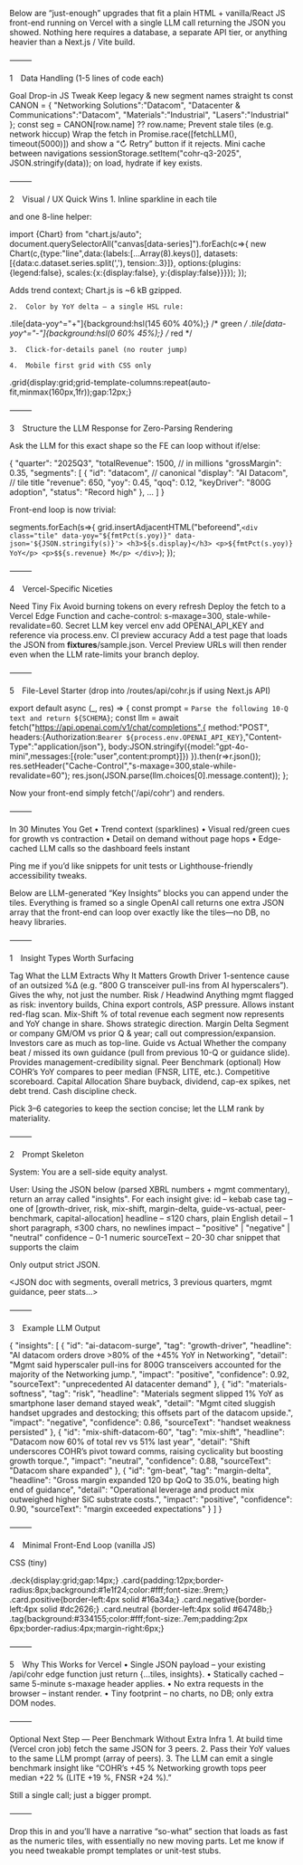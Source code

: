 Below are “just-enough” upgrades that fit a plain HTML + vanilla/React JS front-end running on Vercel with a single LLM call returning the JSON you showed.  Nothing here requires a database, a separate API tier, or anything heavier than a Next.js / Vite build.

⸻

1 Data Handling (1-5 lines of code each)

Goal	Drop-in JS Tweak
Keep legacy & new segment names straight	ts const CANON = { "Networking Solutions":"Datacom", "Datacenter & Communications":"Datacom", "Materials":"Industrial", "Lasers":"Industrial" }; const seg = CANON[row.name] ?? row.name; 
Prevent stale tiles (e.g. network hiccup)	Wrap the fetch in Promise.race([fetchLLM(), timeout(5000)]) and show a “↻ Retry” button if it rejects.
Mini cache between navigations	sessionStorage.setItem("cohr-q3-2025", JSON.stringify(data)); on load, hydrate if key exists.


⸻

2 Visual / UX Quick Wins
	1.	Inline sparkline in each tile

<canvas data-series="650,580,610,..." height="24"></canvas>

and one 8-line helper:

import {Chart} from "chart.js/auto";
document.querySelectorAll("canvas[data-series]").forEach(c=>{
  new Chart(c,{type:"line",data:{labels:[...Array(8).keys()],
    datasets:[{data:c.dataset.series.split(','), tension:.3}]},
    options:{plugins:{legend:false}, scales:{x:{display:false}, y:{display:false}}}});
});

Adds trend context; Chart.js is ~6 kB gzipped.

	2.	Color by YoY delta – a single HSL rule:

.tile[data-yoy^="+"]{background:hsl(145 60% 40%);}  /* green */
.tile[data-yoy^="-"]{background:hsl(0 60% 45%);}    /* red  */


	3.	Click-for-details panel (no router jump)

<dialog id="details"><pre></pre></dialog>
<script>
document.querySelectorAll(".tile").forEach(t=>t.onclick=()=>{
  details.querySelector("pre").textContent = JSON.stringify(t.dataset, null, 2);
  details.showModal();
});
</script>


	4.	Mobile first grid with CSS only

.grid{display:grid;grid-template-columns:repeat(auto-fit,minmax(160px,1fr));gap:12px;}



⸻

3 Structure the LLM Response for Zero-Parsing Rendering

Ask the LLM for this exact shape so the FE can loop without if/else:

{
  "quarter": "2025Q3",
  "totalRevenue": 1500,          // in millions
  "grossMargin": 0.35,
  "segments": [
    {
      "id": "datacom",           // canonical
      "display": "AI Datacom",   // tile title
      "revenue": 650,
      "yoy": 0.45,
      "qoq": 0.12,
      "keyDriver": "800G adoption",
      "status": "Record high"
    },
    ...
  ]
}

Front-end loop is now trivial:

segments.forEach(s=>{
  grid.insertAdjacentHTML("beforeend",`
    <div class="tile" data-yoy="${fmtPct(s.yoy)}" data-json='${JSON.stringify(s)}'>
      <h3>${s.display}</h3>
      <p>${fmtPct(s.yoy)} YoY</p>
      <p>$${s.revenue} M</p>
    </div>
  `);
});


⸻

4 Vercel-Specific Niceties

Need	Tiny Fix
Avoid burning tokens on every refresh	Deploy the fetch to a Vercel Edge Function and cache-control: s-maxage=300, stale-while-revalidate=60.
Secret LLM key	vercel env add OPENAI_API_KEY and reference via process.env.
CI preview accuracy	Add a test page that loads the JSON from __fixtures__/sample.json. Vercel Preview URLs will then render even when the LLM rate-limits your branch deploy.


⸻

5 File-Level Starter (drop into /routes/api/cohr.js if using Next.js API)

export default async (_, res) => {
  const prompt = `Parse the following 10-Q text and return ${SCHEMA}`;
  const llm = await fetch("https://api.openai.com/v1/chat/completions",{
    method:"POST",
    headers:{Authorization:`Bearer ${process.env.OPENAI_API_KEY}`,"Content-Type":"application/json"},
    body:JSON.stringify({model:"gpt-4o-mini",messages:[{role:"user",content:prompt}]})
  }).then(r=>r.json());
  res.setHeader("Cache-Control","s-maxage=300,stale-while-revalidate=60");
  res.json(JSON.parse(llm.choices[0].message.content));
};

Now your front-end simply fetch('/api/cohr') and renders.

⸻

In 30 Minutes You Get
	•	Trend context (sparklines)
	•	Visual red/green cues for growth vs contraction
	•	Detail on demand without page hops
	•	Edge-cached LLM calls so the dashboard feels instant

Ping me if you’d like snippets for unit tests or Lighthouse-friendly accessibility tweaks.


Below are LLM-generated “Key Insights” blocks you can append under the tiles.
Everything is framed so a single OpenAI call returns one extra JSON array that the front-end can loop over exactly like the tiles—no DB, no heavy libraries.

⸻

1 Insight Types Worth Surfacing

Tag	What the LLM Extracts	Why It Matters
Growth Driver	1-sentence cause of an outsized %∆ (e.g. “800 G transceiver pull-ins from AI hyperscalers”).	Gives the why, not just the number.
Risk / Headwind	Anything mgmt flagged as risk: inventory builds, China export controls, ASP pressure.	Allows instant red-flag scan.
Mix-Shift	% of total revenue each segment now represents and YoY change in share.	Shows strategic direction.
Margin Delta	Segment or company GM/OM vs prior Q & year; call out compression/expansion.	Investors care as much as top-line.
Guide vs Actual	Whether the company beat / missed its own guidance (pull from previous 10-Q or guidance slide).	Provides management-credibility signal.
Peer Benchmark (optional)	How COHR’s YoY compares to peer median (FNSR, LITE, etc.).	Competitive scoreboard.
Capital Allocation	Share buyback, dividend, cap-ex spikes, net debt trend.	Cash discipline check.

Pick 3–6 categories to keep the section concise; let the LLM rank by materiality.

⸻

2 Prompt Skeleton

System:
You are a sell-side equity analyst.

User:
Using the JSON below (parsed XBRL numbers + mgmt commentary),
return an array called "insights".
For each insight give:
  id            – kebab case
  tag           – one of [growth-driver, risk, mix-shift, margin-delta,
                   guide-vs-actual, peer-benchmark, capital-allocation]
  headline      – ≤120 chars, plain English
  detail        – 1 short paragraph, ≤300 chars, no newlines
  impact        – "positive" | "negative" | "neutral"
  confidence    – 0-1 numeric
  sourceText    – 20-30 char snippet that supports the claim

Only output strict JSON.

<JSON doc with segments, overall metrics, 3 previous quarters, mgmt guidance, peer stats…>


⸻

3 Example LLM Output

{
  "insights": [
    {
      "id": "ai-datacom-surge",
      "tag": "growth-driver",
      "headline": "AI datacom orders drove >80% of the +45% YoY in Networking",
      "detail": "Mgmt said hyperscaler pull-ins for 800G transceivers accounted for the majority of the Networking jump.",
      "impact": "positive",
      "confidence": 0.92,
      "sourceText": "unprecedented AI datacenter demand"
    },
    {
      "id": "materials-softness",
      "tag": "risk",
      "headline": "Materials segment slipped 1% YoY as smartphone laser demand stayed weak",
      "detail": "Mgmt cited sluggish handset upgrades and destocking; this offsets part of the datacom upside.",
      "impact": "negative",
      "confidence": 0.86,
      "sourceText": "handset weakness persisted"
    },
    {
      "id": "mix-shift-datacom-60",
      "tag": "mix-shift",
      "headline": "Datacom now 60% of total rev vs 51% last year",
      "detail": "Shift underscores COHR’s pivot toward comms, raising cyclicality but boosting growth torque.",
      "impact": "neutral",
      "confidence": 0.88,
      "sourceText": "Datacom share expanded"
    },
    {
      "id": "gm-beat",
      "tag": "margin-delta",
      "headline": "Gross margin expanded 120 bp QoQ to 35.0%, beating high end of guidance",
      "detail": "Operational leverage and product mix outweighed higher SiC substrate costs.",
      "impact": "positive",
      "confidence": 0.90,
      "sourceText": "margin exceeded expectations"
    }
  ]
}


⸻

4 Minimal Front-End Loop (vanilla JS)

<section id="insights" class="deck"></section>
<script type="module">
import prettyPct from './util.js';  // your % formatter
const data = await fetch('/api/cohr').then(r=>r.json());

data.insights.forEach(i=>{
  insights.insertAdjacentHTML('beforeend', `
    <article class="card ${i.impact}">
      <header><span class="tag">${i.tag}</span>${i.headline}</header>
      <p>${i.detail}</p>
      <footer><small>Confidence ${Math.round(i.confidence*100)}%</small></footer>
    </article>`);
});
</script>

CSS (tiny)

.deck{display:grid;gap:14px;}
.card{padding:12px;border-radius:8px;background:#1e1f24;color:#fff;font-size:.9rem;}
.card.positive{border-left:4px solid #16a34a;}
.card.negative{border-left:4px solid #dc2626;}
.card.neutral {border-left:4px solid #64748b;}
.tag{background:#334155;color:#fff;font-size:.7em;padding:2px 6px;border-radius:4px;margin-right:6px;}


⸻

5 Why This Works for Vercel
	•	Single JSON payload – your existing /api/cohr edge function just return {...tiles, insights}.
	•	Statically cached – same 5-minute s-maxage header applies.
	•	No extra requests in the browser – instant render.
	•	Tiny footprint – no charts, no DB; only extra DOM nodes.

⸻

Optional Next Step — Peer Benchmark Without Extra Infra
	1.	At build time (Vercel cron job) fetch the same JSON for 3 peers.
	2.	Pass their YoY values to the same LLM prompt (array of peers).
	3.	The LLM can emit a single benchmark insight like
“COHR’s +45 % Networking growth tops peer median +22 % (LITE +19 %, FNSR +24 %).”

Still a single call; just a bigger prompt.

⸻

Drop this in and you’ll have a narrative “so-what” section that loads as fast as the numeric tiles, with essentially no new moving parts. Let me know if you need tweakable prompt templates or unit-test stubs.